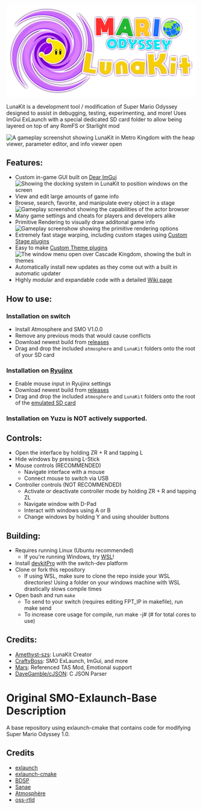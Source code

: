 ![Luna Kit Logo](assets/LunaKitText.png "Logo")

LunaKit is a development tool / modification of Super Mario Odyssey designed to assist in debugging, testing, experimenting, and more! Uses ImGui ExLaunch with a special dedicated SD card folder to allow being layered on top of any RomFS or Starlight mod

![A gameplay screenshot showing LunaKit in Metro Kingdom with the heap viewer, parameter editor, and info viewer open](https://user-images.githubusercontent.com/62185604/232249144-4c7a594e-2abc-44ac-8743-f76eb785cf3e.png)

## Features:
- Custom in-game GUI built on [Dear ImGui](https://github.com/ocornut/imgui)
![Showing the docking system in LunaKit to position windows on the screen](https://user-images.githubusercontent.com/62185604/232249641-826e034e-798e-41c7-9581-8f141ba43917.png)
- View and edit large amounts of game info
- Browse, search, favorite, and manipulate every object in a stage![Gameplay screenshot showing the capabilities of the actor browser](https://user-images.githubusercontent.com/62185604/232249306-c96d515f-6e64-45a4-83f1-0d2048ce8155.png)
- Many game settings and cheats for players and developers alike
- Primitive Rendering to visually draw additonal game info
![Gameplay screenshow showing the primitive rendering options](https://user-images.githubusercontent.com/62185604/232249361-9db6af48-b183-455d-b8f9-4a536c879416.png)
- Extremely fast stage warping, including custom stages using [Custom Stage plugins](https://github.com/Amethyst-szs/smo-lunakit/wiki/Custom-Stage-Support)
- Easy to make [Custom Theme plugins](https://github.com/Amethyst-szs/smo-lunakit/wiki/LunaKit-Theme-Plugins)
![The window menu open over Cascade Kingdom, showing the bult in themes](https://user-images.githubusercontent.com/62185604/232249852-e2e5ebaf-1bf7-4a01-bcdc-0c89fb13c6fd.png)
- Automatically install new updates as they come out with a built in automatic updater
- Highly modular and expandable code with a detailed [Wiki page](https://github.com/Amethyst-szs/smo-lunakit/wiki)

## How to use:

### Installation on switch
- Install Atmosphere and SMO V1.0.0
- Remove any previous mods that would cause conflicts
- Download newest build from [releases](https://github.com/Amethyst-szs/smo-lunakit/releases/)
- Drag and drop the included `atmosphere` and `LunaKit` folders onto the root of your SD card

### Installation on [Ryujinx](https://ryujinx.org/)
- Enable mouse input in Ryujinx settings
- Download newest build from [releases](https://github.com/Amethyst-szs/smo-lunakit/releases/)
- Drag and drop the included `atmosphere` and `LunaKit` folders onto the root of the [emulated SD card](https://github.com/Ryujinx/Ryujinx/wiki/Ryujinx-Setup-&-Configuration-Guide#managing-mods)

### Installation on Yuzu is NOT actively supported.

## Controls:
- Open the interface by holding ZR + R and tapping L  
- Hide windows by pressing L-Stick  
- Mouse controls (RECOMMENDED)
  - Navigate interface with a mouse
  - Connect mouse to switch via USB
- Controller controls (NOT RECOMMENDED)
  - Activate or deactivate controller mode by holding ZR + R and tapping ZL
  - Navigate window with D-Pad
  - Interact with windows using A or B
  - Change windows by holding Y and using shoulder buttons

## Building:
- Requires running Linux (Ubuntu recommended)
  - If you're running Windows, try [WSL](https://learn.microsoft.com/en-us/windows/wsl/install)!
- Install [devkitPro](https://devkitpro.org/wiki/Getting_Started) with the switch-dev platform
- Clone or fork this repository
  - If using WSL, make sure to clone the repo inside your WSL directories! Using a folder on your windows machine with WSL drastically slows compile times
- Open bash and run `make`
  - To send to your switch (requires editing FPT_IP in makefile), run make send
  - To increase core usage for compile, run make -j# (# for total cores to use)

## Credits:
- [Amethyst-szs](https://github.com/Amethyst-szs): LunaKit Creator
- [CraftyBoss](https://github.com/CraftyBoss): SMO ExLaunch, ImGui, and more
- [Mars](https://github.com/Mars2032): Referenced TAS Mod, Emotional support  
- [DaveGamble/cJSON](https://github.com/DaveGamble/cJSON): C JSON Parser


# Original SMO-Exlaunch-Base Description

A base repository using exlaunch-cmake that contains code for modifying Super Mario Odyssey 1.0.

## Credits

- [exlaunch](https://github.com/shadowninja108/exlaunch/)
- [exlaunch-cmake](https://github.com/EngineLessCC/exlaunch-cmake/)
- [BDSP](https://github.com/Martmists-GH/BDSP)
- [Sanae](https://github.com/Sanae6)
- [Atmosphère](https://github.com/Atmosphere-NX/Atmosphere)
- [oss-rtld](https://github.com/Thog/oss-rtld)
